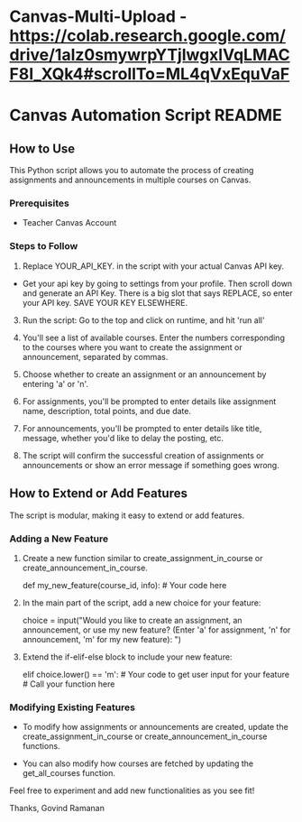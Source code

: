 # Canvas-Multi-Upload - https://colab.research.google.com/drive/1alz0smywrpYTjlwgxlVqLMACF8I_XQk4#scrollTo=ML4qVxEquVaF

# Canvas Automation Script README

## How to Use

This Python script allows you to automate the process of creating assignments and announcements in multiple courses on Canvas.

### Prerequisites

- Teacher Canvas Account
  

### Steps to Follow

1. Replace YOUR_API_KEY. in the script with your actual Canvas API key.
  - Get your api key by going to settings from your profile. Then scroll down and generate an API Key. There is a big slot that says REPLACE, so enter your API key. SAVE YOUR KEY ELSEWHERE.



3. Run the script:
   Go to the top and click on runtime, and hit 'run all'

4. You'll see a list of available courses. Enter the numbers corresponding to the courses where you want to create the assignment or announcement, separated by commas.

5. Choose whether to create an assignment or an announcement by entering 'a' or 'n'.

6. For assignments, you'll be prompted to enter details like assignment name, description, total points, and due date.

7. For announcements, you'll be prompted to enter details like title, message, whether you'd like to delay the posting, etc.

8. The script will confirm the successful creation of assignments or announcements or show an error message if something goes wrong.



## How to Extend or Add Features

The script is modular, making it easy to extend or add features.

### Adding a New Feature

1. Create a new function similar to create_assignment_in_course or create_announcement_in_course.

   def my_new_feature(course_id, info):
       # Your code here

2. In the main part of the script, add a new choice for your feature:

   choice = input("Would you like to create an assignment, an announcement, or use my new feature? (Enter 'a' for assignment, 'n' for announcement, 'm' for my new feature): ")

3. Extend the if-elif-else block to include your new feature:

   elif choice.lower() == 'm':
       # Your code to get user input for your feature
       # Call your function here

### Modifying Existing Features

- To modify how assignments or announcements are created, update the create_assignment_in_course or create_announcement_in_course functions.

- You can also modify how courses are fetched by updating the get_all_courses function.

Feel free to experiment and add new functionalities as you see fit!

Thanks,
  Govind Ramanan
